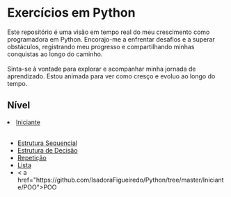 <h1>Exercícios em Python</h1>

<div text-align: text-align: justify;" >
  <p>
    Este repositório é uma visão em tempo real do meu crescimento como programadora em Python. Encorajo-me a enfrentar desafios e a superar obstáculos, registrando meu progresso e compartilhando minhas conquistas ao longo do caminho.<br>
    <br>Sinta-se à vontade para explorar e acompanhar minha jornada de aprendizado. Estou animada para ver como cresço e evoluo ao longo do tempo.
  </p>
</div>
<h2>Nível</h2>

<li><a href="https://github.com/IsadoraFigueiredo/Python/tree/master/Iniciante">Iniciante</a></li>
 <br>
 <ul>
      <li><a href="https://github.com/IsadoraFigueiredo/Python/tree/master/Iniciante/Estrutura%20Sequencial">Estrutura Sequencial</li></a>
      <li><a href="https://github.com/IsadoraFigueiredo/Python/tree/master/Iniciante/Estrutura%20de%20Decisão">Estrutura de Decisão</li></a>
      <li><a href ="https://github.com/IsadoraFigueiredo/Python/tree/master/Iniciante/Repetição">Repetição</li></a>
      <li><a href= "https://github.com/IsadoraFigueiredo/Python/tree/master/Iniciante/Lista">Lista</li></a>
      <li>< a href="https://github.com/IsadoraFigueiredo/Python/tree/master/Iniciante/POO">POO</li></a>
   </ul>
